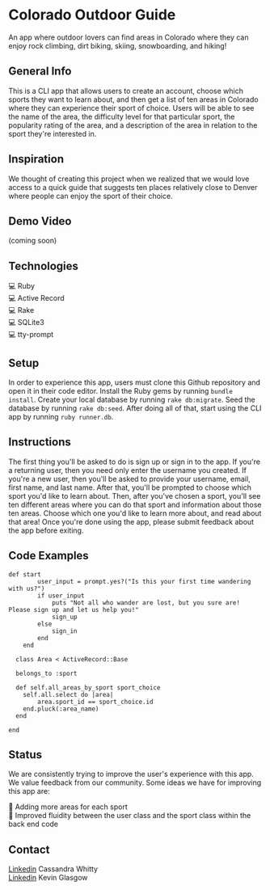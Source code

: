 # Colorado Outdoor Guide

An app where outdoor lovers can find areas in Colorado where they can enjoy rock climbing, dirt biking, skiing, snowboarding, and hiking!

## General Info
This is a CLI app that allows users to create an account, choose which sports they want to learn about, and then get a list of ten areas in Colorado where they can experience their sport of choice.  Users will be able to see the name of the area, the difficulty level for that particular sport, the popularity rating of the area, and a description of the area in relation to the sport they're interested in.  

## Inspiration

We thought of creating this project when we realized that we would love access to a quick guide that suggests ten places relatively close to Denver where people can enjoy the sport of their choice.

## Demo Video

(coming soon)

## Technologies
💻 Ruby <br />
💻 Active Record <br />
💻 Rake <br />
💻 SQLite3 <br />
💻 tty-prompt <br />

## Setup

In order to experience this app, users must clone this Github repository and open it in their code editor.  Install the Ruby gems by running ```bundle install```.  Create your local database by running ```rake db:migrate```.  Seed the database by running ```rake db:seed```.  After doing all of that, start using the CLI app by running ```ruby runner.db```. 

## Instructions

The first thing you'll be asked to do is sign up or sign in to the app.  If you're a returning user, then you need only enter the username you created.  If you're a new user, then you'll be asked to provide your username, email, first name, and last name.  After that, you'll be prompted to choose which sport you'd like to learn about.  Then, after you've chosen a sport, you'll see ten different areas where you can do that sport and information about those ten areas.  Choose which one you'd like to learn more about, and read about that area!  Once you're done using the app, please submit feedback about the app before exiting. 

## Code Examples

``` 
def start
        user_input = prompt.yes?("Is this your first time wandering with us?")
        if user_input
            puts "Not all who wander are lost, but you sure are! Please sign up and let us help you!"
            sign_up
        else 
            sign_in
        end
    end
  ```
```
  class Area < ActiveRecord::Base

  belongs_to :sport
  
  def self.all_areas_by_sport sport_choice
    self.all.select do |area|
        area.sport_id == sport_choice.id
    end.pluck(:area_name)
  end

end 
```

## Status

We are consistently trying to improve the user's experience with this app.  We value feedback from our community.  Some ideas we have for improving this app are:

🦾 Adding more areas for each sport <br />
🦾 Improved fluidity between the user class and the sport class within the back end code

## Contact 

[Linkedin](https://www.linkedin.com/in/cassandra-whitty-0a184a1a4/)  Cassandra Whitty <br />
[Linkedin](https://www.linkedin.com/in/kevin-glasgow-21795154/)  Kevin Glasgow







